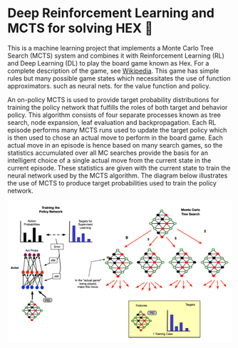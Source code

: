 # Deep Reinforcement Learning and MCTS for solving HEX 🤖

This is a machine learning project that implements a Monte Carlo Tree Search (MCTS) system and combines it with Reinforcement Learning (RL) and Deep Learning (DL) to play the board game known as Hex. For a complete description of the game, see [Wikipedia](https://no.wikipedia.org/wiki/Hex). This game has simple rules but many possible game states which necessitates the use of function approximators. such as neural nets. for the value function and policy.

An on-policy MCTS is used to provide target probability distributions for training the policy network that fulfills the roles of both target and behavior policy. This algorithm consists of four separate processes known as tree search, node expansion, leaf evaluation and backpropagation. Each RL episode performs many MCTS runs used to update the target policy which is then used to chose an actual move to perform in the board game. Each actual move in an episode is hence based on many search games, so the statistics accumulated over all MC searches provide the basis for an intelligent choice of a single actual move from the current state in the current episode. These statistics are given with the current state to train the neural network used by the MCTS algorithm. The diagram below illustrates the use of MCTS to produce target probabilities used to train the policy network. 

![image](images/MCTS_system.png)
